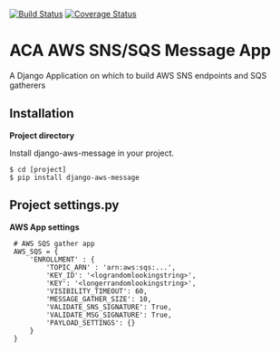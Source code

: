 [![Build Status](https://api.travis-ci.org/uw-it-aca/django-aws-message.svg?branch=master)](https://travis-ci.org/uw-it-aca/django-aws-message)
[![Coverage Status](https://coveralls.io/repos/uw-it-aca/django-aws-message/badge.png?branch=master)](https://coveralls.io/r/uw-it-aca/django-aws-message?branch=master)

ACA AWS SNS/SQS Message App
===========================

A Django Application on which to build AWS SNS endpoints and SQS gatherers

Installation
------------

**Project directory**

Install django-aws-message in your project.

    $ cd [project]
    $ pip install django-aws-message

Project settings.py
------------------

**AWS App settings**

     # AWS SQS gather app
     AWS_SQS = {
         'ENROLLMENT' : {
             'TOPIC_ARN' : 'arn:aws:sqs:...',
             'KEY_ID': '<lograndomlookingstring>',
             'KEY': '<longerrandomlookingstring>',
             'VISIBILITY_TIMEOUT': 60,
             'MESSAGE_GATHER_SIZE': 10,
             'VALIDATE_SNS_SIGNATURE': True,
             'VALIDATE_MSG_SIGNATURE': True,
             'PAYLOAD_SETTINGS': {}
         }
     }
